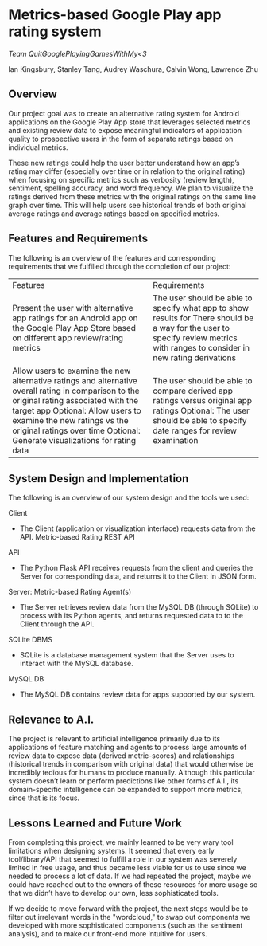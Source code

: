 # Metrics-based Google Play app rating system

*Team QuitGooglePlayingGamesWithMy<3*

Ian Kingsbury, Stanley Tang, Audrey Waschura,
Calvin Wong, Lawrence Zhu

## Overview

Our project goal was to create an alternative rating system for Android applications on the Google Play App store that leverages selected metrics and existing review data to expose meaningful indicators of application quality to prospective users in the form of separate ratings based on individual metrics.

These new ratings could help the user better understand how an app’s rating may differ (especially over time or in relation to the original rating) when focusing on specific metrics such as verbosity (review length), sentiment, spelling accuracy, and word frequency. We plan to visualize the ratings derived from these metrics with the original ratings on the same line graph over time. This will help users see historical trends of both original average ratings and average ratings based on specified metrics.

## Features and Requirements

The following is an overview of the features and corresponding requirements that we fulfilled through the completion of our project:

<table>
  <tr>
    <td>Features</td>
    <td>Requirements</td>
  </tr>
  <tr>
    <td>Present the user with alternative app ratings for an Android app on the Google Play App Store based on different app review/rating metrics</td>
    <td>The user should be able to specify what app to show results for
There should be a way for the user to specify review metrics with ranges to consider in new rating derivations</td>
  </tr>
  <tr>
    <td>Allow users to examine the new alternative ratings and alternative overall rating in comparison to the original rating associated with the target app
Optional: Allow users to examine the new ratings vs the original ratings over time 
Optional: Generate visualizations for rating data</td>
    <td>The user should be able to compare derived app ratings versus original app ratings
Optional: The user should be able to specify date ranges for review examination</td>
  </tr>
</table>


## System Design and Implementation

The following is an overview of our system design and the tools we used:


Client
* The Client (application or visualization interface) requests data from the API.
Metric-based Rating REST API

API
* The Python Flask API receives requests from the client and queries the Server for corresponding data, and returns it to the Client in JSON form.

Server: Metric-based Rating Agent(s)
* The Server retrieves review data from the MySQL DB (through SQLite) to process with its Python agents, and returns requested data to to the Client through the API.

SQLite DBMS
* SQLite is a database management system that the Server uses to interact with the MySQL database.

MySQL DB
* The MySQL DB contains review data for apps supported by our system.



## Relevance to A.I.

The project is relevant to artificial intelligence primarily due to its applications of feature matching and 
agents to process large amounts of review data to expose data (derived metric-scores) and relationships 
(historical trends in comparison with original data) that would otherwise be incredibly tedious for humans to 
produce manually. Although this particular system doesn’t learn or perform predictions like other forms of 
A.I., its domain-specific intelligence can be expanded to support more metrics, since that is its focus.

## Lessons Learned and Future Work

From completing this project, we mainly learned to be very wary tool limitations when designing systems. 
It seemed that every early tool/library/API that seemed to fulfill a role in our system was severely limited 
in free usage, and thus became less viable for us to use since we needed to process a lot of data. If we had 
repeated the project, maybe we could have reached out to the owners of these resources for more usage so that 
we didn’t have to develop our own, less sophisticated tools.

If we decide to move forward with the project, the next steps would be to filter out irrelevant words in the 
"wordcloud," to swap out components we developed with more sophisticated components (such as the sentiment 
analysis), and to make our front-end more intuitive for users.

